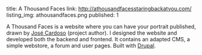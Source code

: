 title: A Thousand Faces
link: http://athousandfacesstaringbackatyou.com/
listing_img: athousandfaces.png
published: 1

A Thousand Faces is a website where you can have your portrait published, drawn by [José Cardoso](http://zecardoso.com/) (project author). I designed the website and developed both the backend and frontend. It contains an adapted CMS, a simple webstore, a forum and user pages. Built with [Drupal](http://drupal.org/).